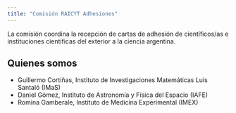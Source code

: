 ```yaml
---
title: "Comisión RAICYT Adhesiones"
---
```


La comisión coordina la recepción de cartas de adhesión de científicos/as e
instituciones científicas del exterior a la ciencia argentina.

## Quienes somos 

 - Guillermo Cortiñas, Instituto de Investigaciones Matemáticas Luis Santaló (IMaS)
 - Daniel Gómez, Instituto de Astronomía y Física del Espacio (IAFE)
 - Romina Gamberale, Instituto de Medicina Experimental (IMEX)